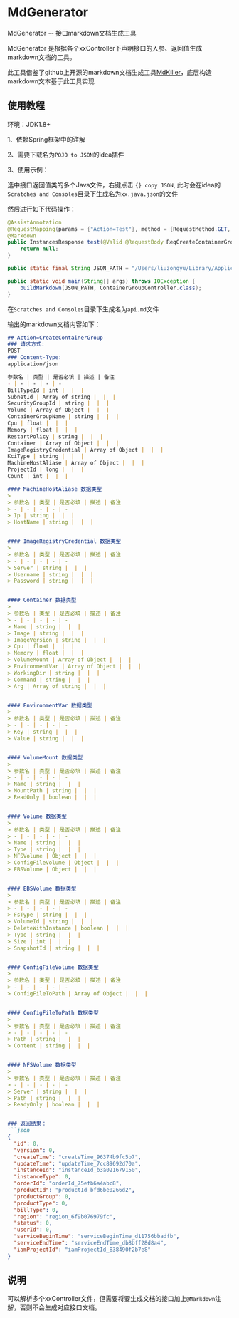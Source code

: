 # MdGenerator

MdGenerator -- 接口markdown文档生成工具

MdGenerator 是根据各个xxController下声明接口的入参、返回值生成markdown文档的工具。

此工具借鉴了github上开源的markdown文档生成工具[MdKiller](https://github.com/kymotz/mdkiller)，底层构造markdown文本基于此工具实现
## 使用教程

环境：JDK1.8+

1、依赖Spring框架中的注解

2、需要下载名为`POJO to JSON`的idea插件

3、使用示例：

选中接口返回值类的多个Java文件，右键点击 `{} copy JSON`, 此时会在idea的`Scratches and Consoles`目录下生成名为`xx.java.json`的文件

然后进行如下代码操作：

```java
@AssistAnnotation
@RequestMapping(params = {"Action=Test"}, method = {RequestMethod.GET, RequestMethod.POST, RequestMethod.PUT, RequestMethod.PATCH, RequestMethod.DELETE, RequestMethod.HEAD})
@Markdown
public InstancesResponse test(@Valid @RequestBody ReqCreateContainerGroupParam param) {
    return null;
}

public static final String JSON_PATH = "/Users/liuzongyu/Library/Application Support/JetBrains/IntelliJIdea2024.1/scratches";

public static void main(String[] args) throws IOException {
    buildMarkdown(JSON_PATH, ContainerGroupController.class);
}
```

在`Scratches and Consoles`目录下生成名为`api.md`文件

输出的markdown文档内容如下：

```markdown
## Action=CreateContainerGroup
### 请求方式:
POST
### Content-Type:
application/json

参数名 | 类型 | 是否必填 | 描述 | 备注
- | - | - | - | -
BillTypeId | int |  |  | 
SubnetId | Array of string |  |  | 
SecurityGroupId | string |  |  | 
Volume | Array of Object |  |  | 
ContainerGroupName | string |  |  | 
Cpu | float |  |  | 
Memory | float |  |  | 
RestartPolicy | string |  |  | 
Container | Array of Object |  |  | 
ImageRegistryCredential | Array of Object |  |  | 
KciType | string |  |  | 
MachineHostAliase | Array of Object |  |  | 
ProjectId | long |  |  | 
Count | int |  |  | 

#### MachineHostAliase 数据类型
> 
> 参数名 | 类型 | 是否必填 | 描述 | 备注
> - | - | - | - | -
> Ip | string |  |  | 
> HostName | string |  |  | 


#### ImageRegistryCredential 数据类型
> 
> 参数名 | 类型 | 是否必填 | 描述 | 备注
> - | - | - | - | -
> Server | string |  |  | 
> Username | string |  |  | 
> Password | string |  |  | 


#### Container 数据类型
> 
> 参数名 | 类型 | 是否必填 | 描述 | 备注
> - | - | - | - | -
> Name | string |  |  | 
> Image | string |  |  | 
> ImageVersion | string |  |  | 
> Cpu | float |  |  | 
> Memory | float |  |  | 
> VolumeMount | Array of Object |  |  | 
> EnvironmentVar | Array of Object |  |  | 
> WorkingDir | string |  |  | 
> Command | string |  |  | 
> Arg | Array of string |  |  | 


#### EnvironmentVar 数据类型
> 
> 参数名 | 类型 | 是否必填 | 描述 | 备注
> - | - | - | - | -
> Key | string |  |  | 
> Value | string |  |  | 


#### VolumeMount 数据类型
> 
> 参数名 | 类型 | 是否必填 | 描述 | 备注
> - | - | - | - | -
> Name | string |  |  | 
> MountPath | string |  |  | 
> ReadOnly | boolean |  |  | 


#### Volume 数据类型
> 
> 参数名 | 类型 | 是否必填 | 描述 | 备注
> - | - | - | - | -
> Name | string |  |  | 
> Type | string |  |  | 
> NFSVolume | Object |  |  | 
> ConfigFileVolume | Object |  |  | 
> EBSVolume | Object |  |  | 


#### EBSVolume 数据类型
> 
> 参数名 | 类型 | 是否必填 | 描述 | 备注
> - | - | - | - | -
> FsType | string |  |  | 
> VolumeId | string |  |  | 
> DeleteWithInstance | boolean |  |  | 
> Type | string |  |  | 
> Size | int |  |  | 
> SnapshotId | string |  |  | 


#### ConfigFileVolume 数据类型
> 
> 参数名 | 类型 | 是否必填 | 描述 | 备注
> - | - | - | - | -
> ConfigFileToPath | Array of Object |  |  | 


#### ConfigFileToPath 数据类型
> 
> 参数名 | 类型 | 是否必填 | 描述 | 备注
> - | - | - | - | -
> Path | string |  |  | 
> Content | string |  |  | 


#### NFSVolume 数据类型
> 
> 参数名 | 类型 | 是否必填 | 描述 | 备注
> - | - | - | - | -
> Server | string |  |  | 
> Path | string |  |  | 
> ReadyOnly | boolean |  |  | 


### 返回结果：
```json
{
  "id": 0,
  "version": 0,
  "createTime": "createTime_96374b9fc5b7",
  "updateTime": "updateTime_7cc89692d70a",
  "instanceId": "instanceId_b3a021679150",
  "instanceType": 0,
  "orderId": "orderId_75efb6a4abc8",
  "productId": "productId_bfd6be0266d2",
  "productGroup": 0,
  "productType": 0,
  "billType": 0,
  "region": "region_6f9b076979fc",
  "status": 0,
  "userId": 0,
  "serviceBeginTime": "serviceBeginTime_d11756bbadfb",
  "serviceEndTime": "serviceEndTime_db8bff28d8a4",
  "iamProjectId": "iamProjectId_838490f2b7e8"
}
```
## 说明
可以解析多个xxController文件，但需要将要生成文档的接口加上`@Markdown`注解，否则不会生成对应接口文档。
